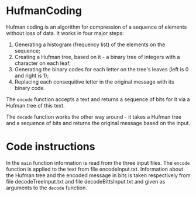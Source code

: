 # HufmanCoding
Hufman coding is an algorithm for compression of a sequence of elements without loss of data. It works in four major steps:
1) Generating a histogram (frequency list) of the elements on the sequence;
2) Creating a Hufman tree, based on it - a binary tree of integers with a character on each leaf;
3) Generating the binary codes for each letter on the tree's leaves (left is 0 and right is 1);
4) Replacing each consequitive letter in the original message with its binary code.

The `encode` function accepts a text and returns a sequence of bits for it via a Hufman tree of this text.

The `decode` function works the other way around - it takes a Hufman tree and a sequence of bits and returns the original message based on the input.

# Code instructions

In the `main` function information is read from the three input files.
The `encode` function is applied to the text from file encodeInput.txt.
Information about the Hufman tree and the encoded message in bits is taken respectively from file
decodeTreeInput.txt and file decodeBittsInput.txt and given as arguments to the `decode` function.

